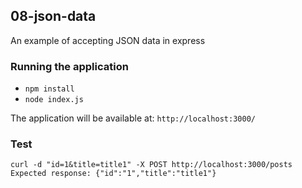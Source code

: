 ## 08-json-data
An example of accepting JSON data in express

### Running the application
  - `npm install`
  - `node index.js`

The application will be available at: `http://localhost:3000/`

### Test
    curl -d "id=1&title=title1" -X POST http://localhost:3000/posts
    Expected response: {"id":"1","title":"title1"}
